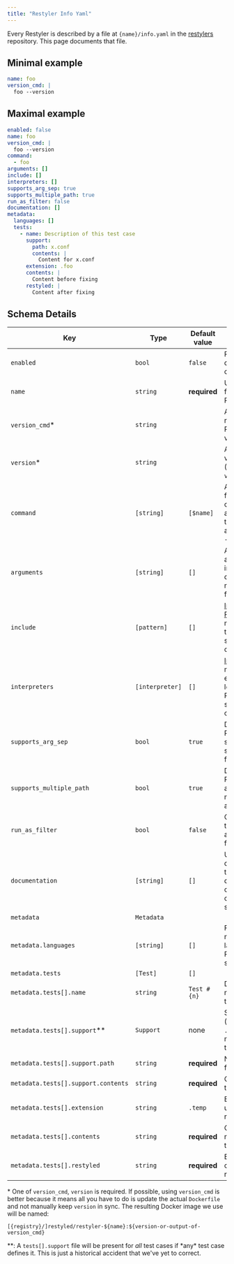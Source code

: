 ```yaml
---
title: "Restyler Info Yaml"
---
```


Every Restyler is described by a file at `{name}/info.yaml` in the
[restylers](https://github.com/restyled-io/restylers) repository. This page
documents that file.

## Minimal example

```yaml
name: foo
version_cmd: |
  foo --version
```

## Maximal example

```yaml
enabled: false
name: foo
version_cmd: |
  foo --version
command:
  - foo
arguments: []
include: []
interpreters: []
supports_arg_sep: true
supports_multiple_path: true
run_as_filter: false
documentation: []
metadata:
  languages: []
  tests:
    - name: Description of this test case
      support:
        path: x.conf
        contents: |
          Content for x.conf
      extension: .foo
      contents: |
        Content before fixing
      restyled: |
        Content after fixing
```

## Schema Details

| Key                                 | Type            | Default value | Details                                                                                                                                                          |
| ----------------------------------- | --------------- | ------------- | ---------------------------------------------------------------------------------------------------------------------------------------------------------------- |
| `enabled`                           | `bool`          | `false`       | Run in the default configuration?                                                                                                                                |
| `name`                              | `string`        | **required**  | Unique name for this Restyler                                                                                                                                    |
| `version_cmd`\*                     | `string`        |               | A command to run to get the Restyler's version                                                                                                                   |
| `version`\*                         | `string`        |               | An explicit version to use (overrides `version_cmd`)                                                                                                             |
| `command`                           | `[string]`      | `[$name]`     | Auto-formatting command, and any "all the time" argument (e.g. `--inplace`)                                                                                      |
| `arguments`                         | `[string]`      | `[]`          | Additional arguments to include by default, but not required to function                                                                                         |
| `include`                           | `[pattern]`     | `[]`          | [Include Patterns](http://docs.restyled.io/restyler/restyler-0.2.0.0/Restyler-Config-Include.html) to match files this Restyler should operate on                |
| `interpreters`                      | `[interpreter]` | `[]`          | [Interpreters](http://docs.restyled.io/restyler/restyler-0.2.0.0/Restyler-Config-Interpreter.html) to match extension-less files this Restyler should operate on |
| `supports_arg_sep`                  | `bool`          | `true`        | Does this Restyler support `--` to separate paths from options?                                                                                                  |
| `supports_multiple_path`            | `bool`          | `true`        | Does this Restyler accept multiple paths at once?                                                                                                                |
| `run_as_filter`                     | `bool`          | `false`       | Capture the tool's `stdout` and rewrite the file ourselves?                                                                                                      |
| `documentation`                     | `[string]`      | `[]`          | URLs to documentation that is useful during configuration or trouble-shooting                                                                                    |
| `metadata`                          | `Metadata`      |               |
| `metadata.languages`                | `[string]`      | `[]`          | Free-form names of languages this Restyler supports                                                                                                              |
| `metadata.tests`                    | `[Test]`        | `[]`          |                                                                                                                                                                  |
| `metadata.tests[].name`             | `string`        | `Test #{n}`   | Descriptive name for the test                                                                                                                                    |
| `metadata.tests[].support`\*\*      | `Support`       | none          | Support file (e.g. `.rubocop.yaml`) needed for the test                                                                                                          |
| `metadata.tests[].support.path`     | `string`        | **required**  | Name of the file                                                                                                                                                 |
| `metadata.tests[].support.contents` | `string`        | **required**  | Contents of the file                                                                                                                                             |
| `metadata.tests[].extension`        | `string`        | `.temp`       | Extension to use for restyled file                                                                                                                               |
| `metadata.tests[].contents`         | `string`        | **required**  | Content to be restyled as the test                                                                                                                               |
| `metadata.tests[].restyled`         | `string`        | **required**  | Expected content after restyling                                                                                                                                 |

\* One of `version_cmd`, `version` is required. If possible, using `version_cmd`
is better because it means all you have to do is update the actual `Dockerfile`
and not manually keep `version` in sync. The resulting Docker image we use will
be named:

```console
[{registry}/]restyled/restyler-${name}:${version-or-output-of-version_cmd}
```

\**: A `tests[].support` file will be present for *all* test cases if *any\*
test case defines it. This is just a historical accident that we've yet to
correct.

